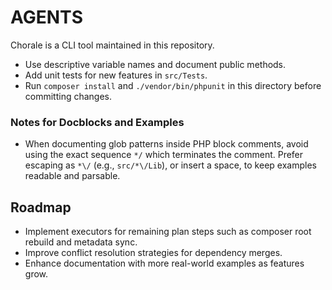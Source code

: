 # AGENTS

Chorale is a CLI tool maintained in this repository.

- Use descriptive variable names and document public methods.
- Add unit tests for new features in `src/Tests`.
- Run `composer install` and `./vendor/bin/phpunit` in this directory before committing changes.

### Notes for Docblocks and Examples

- When documenting glob patterns inside PHP block comments, avoid using the exact sequence `*/` which terminates the comment. Prefer escaping as `*\/` (e.g., `src/*\/Lib`), or insert a space, to keep examples readable and parsable.

## Roadmap

- Implement executors for remaining plan steps such as composer root rebuild and metadata sync.
- Improve conflict resolution strategies for dependency merges.
- Enhance documentation with more real-world examples as features grow.
